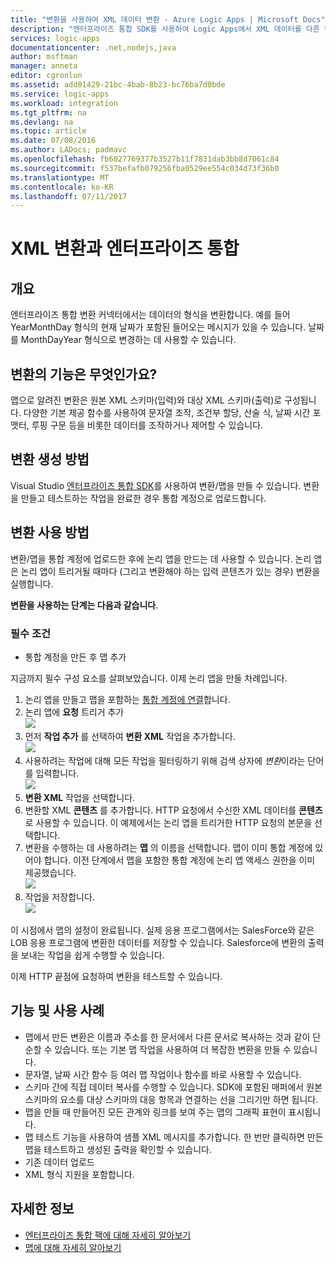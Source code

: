 ```yaml
---
title: "변환을 사용하여 XML 데이터 변환 - Azure Logic Apps | Microsoft Docs"
description: "엔터프라이즈 통합 SDK를 사용하여 Logic Apps에서 XML 데이터를 다른 형식으로 변환하기 위한 변환 또는 맵 만들기"
services: logic-apps
documentationcenter: .net,nodejs,java
author: msftman
manager: anneta
editor: cgronlun
ms.assetid: add01429-21bc-4bab-8b23-bc76ba7d0bde
ms.service: logic-apps
ms.workload: integration
ms.tgt_pltfrm: na
ms.devlang: na
ms.topic: article
ms.date: 07/08/2016
ms.author: LADocs; padmavc
ms.openlocfilehash: fb6027769377b3527b11f7831dab3bb8d7061c84
ms.sourcegitcommit: f537befafb079256fba0529ee554c034d73f36b0
ms.translationtype: MT
ms.contentlocale: ko-KR
ms.lasthandoff: 07/11/2017
---
```

# <a name="enterprise-integration-with-xml-transforms"></a>XML 변환과 엔터프라이즈 통합
## <a name="overview"></a>개요
엔터프라이즈 통합 변환 커넥터에서는 데이터의 형식을 변환합니다. 예를 들어 YearMonthDay 형식의 현재 날짜가 포함된 들어오는 메시지가 있을 수 있습니다. 날짜를 MonthDayYear 형식으로 변경하는 데 사용할 수 있습니다.

## <a name="what-does-a-transform-do"></a>변환의 기능은 무엇인가요?
맵으로 알려진 변환은 원본 XML 스키마(입력)와 대상 XML 스키마(출력)로 구성됩니다. 다양한 기본 제공 함수를 사용하여 문자열 조작, 조건부 할당, 산술 식, 날짜 시간 포맷터, 루핑 구문 등을 비롯한 데이터를 조작하거나 제어할 수 있습니다.

## <a name="how-to-create-a-transform"></a>변환 생성 방법
Visual Studio [엔터프라이즈 통합 SDK](https://aka.ms/vsmapsandschemas)를 사용하여 변환/맵을 만들 수 있습니다. 변환을 만들고 테스트하는 작업을 완료한 경우 통합 계정으로 업로드합니다. 

## <a name="how-to-use-a-transform"></a>변환 사용 방법
변환/맵을 통합 계정에 업로드한 후에 논리 앱을 만드는 데 사용할 수 있습니다. 논리 앱은 논리 앱이 트리거될 때마다 (그리고 변환해야 하는 입력 콘텐츠가 있는 경우) 변환을 실행합니다.

**변환을 사용하는 단계는 다음과 같습니다**.

### <a name="prerequisites"></a>필수 조건

* 통합 계정을 만든 후 맵 추가  

지금까지 필수 구성 요소를 살펴보았습니다. 이제 논리 앱을 만들 차례입니다.  

1. 논리 앱을 만들고 맵을 포함하는 [통합 계정에 연결](../logic-apps/logic-apps-enterprise-integration-accounts.md "논리 앱에 통합 계정을 연결하는 방법 알아보기")합니다.
2. 논리 앱에 **요청** 트리거 추가  
   ![](./media/logic-apps-enterprise-integration-transforms/transform-1.png)    
3. 먼저 **작업 추가** 를 선택하여 **변환 XML** 작업을 추가합니다.  
   ![](./media/logic-apps-enterprise-integration-transforms/transform-2.png)   
4. 사용하려는 작업에 대해 모든 작업을 필터링하기 위해 검색 상자에 *변환*이라는 단어를 입력합니다.  
   ![](./media/logic-apps-enterprise-integration-transforms/transform-3.png)  
5. **변환 XML** 작업을 선택합니다.   
6. 변환할 XML **콘텐츠** 를 추가합니다. HTTP 요청에서 수신한 XML 데이터를 **콘텐츠**로 사용할 수 있습니다. 이 예제에서는 논리 앱을 트리거한 HTTP 요청의 본문을 선택합니다.
7. 변환을 수행하는 데 사용하려는 **맵** 의 이름을 선택합니다. 맵이 이미 통합 계정에 있어야 합니다. 이전 단계에서 맵을 포함한 통합 계정에 논리 앱 액세스 권한을 이미 제공했습니다.      
   ![](./media/logic-apps-enterprise-integration-transforms/transform-4.png) 
8. 작업을 저장합니다.  
    ![](./media/logic-apps-enterprise-integration-transforms/transform-5.png) 

이 시점에서 맵의 설정이 완료됩니다. 실제 응용 프로그램에서는 SalesForce와 같은 LOB 응용 프로그램에 변환한 데이터를 저장할 수 있습니다. Salesforce에 변환의 출력을 보내는 작업을 쉽게 수행할 수 있습니다. 

이제 HTTP 끝점에 요청하여 변환을 테스트할 수 있습니다.  

## <a name="features-and-use-cases"></a>기능 및 사용 사례
* 맵에서 만든 변환은 이름과 주소를 한 문서에서 다른 문서로 복사하는 것과 같이 단순할 수 있습니다. 또는 기본 맵 작업을 사용하여 더 복잡한 변환을 만들 수 있습니다.  
* 문자열, 날짜 시간 함수 등 여러 맵 작업이나 함수를 바로 사용할 수 있습니다.  
* 스키마 간에 직접 데이터 복사를 수행할 수 있습니다. SDK에 포함된 매퍼에서 원본 스키마의 요소를 대상 스키마의 대응 항목과 연결하는 선을 그리기만 하면 됩니다.  
* 맵을 만들 때 만들어진 모든 관계와 링크를 보여 주는 맵의 그래픽 표현이 표시됩니다.
* 맵 테스트 기능을 사용하여 샘플 XML 메시지를 추가합니다. 한 번만 클릭하면 만든 맵을 테스트하고 생성된 출력을 확인할 수 있습니다.  
* 기존 데이터 업로드  
* XML 형식 지원을 포함합니다.

## <a name="learn-more"></a>자세한 정보
* [엔터프라이즈 통합 팩에 대해 자세히 알아보기](../logic-apps/logic-apps-enterprise-integration-overview.md "엔터프라이즈 통합 팩에 대해 알아보기")  
* [맵에 대해 자세히 알아보기](../logic-apps/logic-apps-enterprise-integration-maps.md "엔터프라이즈 통합 맵에 대해 알아보기")  

